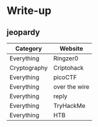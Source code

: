 # Write-up
## jeopardy
Category | Website
-- | --
Everything | Ringzer0
Cryptography | Criptohack
Everything | picoCTF
Everything | over the wire
Everything | reply
Everything | TryHackMe
Everything | HTB
